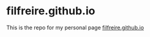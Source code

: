 # filfreire.github.io

This is the repo for my personal page [filfreire.github.io](https://filfreire.github.io)
